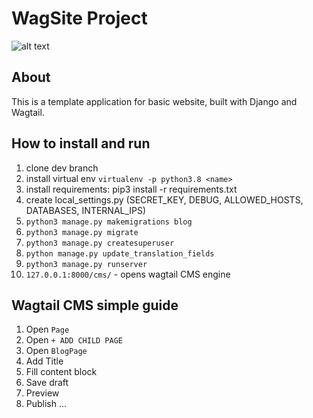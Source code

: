 # WagSite Project
![alt text](https://github.com/AntonAks/WagSite/blob/dev/wagsite_image.png?raw=true)

## About 
This is a template application for basic website, built with Django and Wagtail. 


## How to install and run
1. clone dev branch 
2. install virtual env `virtualenv -p python3.8 <name>`
3. install requirements: pip3 install -r requirements.txt
4. create local_settings.py (SECRET_KEY, DEBUG, ALLOWED_HOSTS, DATABASES, INTERNAL_IPS)
5. `python3 manage.py makemigrations blog`
6. `python3 manage.py migrate`
7. `python3 manage.py createsuperuser`
8. `python manage.py update_translation_fields`
9. `python3 manage.py runserver`
10. `127.0.0.1:8000/cms/` - opens wagtail CMS engine

## Wagtail CMS simple guide
1. Open `Page`
2. Open `+ ADD CHILD PAGE`
3. Open `BlogPage`
4. Add Title
5. Fill content block 
6. Save draft
7. Preview
8. Publish
...
